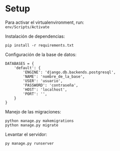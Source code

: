 # Setup
Para activar el virtualenvironment, run:   
 ```env/Scripts/Activate```   
 
 Instalación de dependencias:   
 ```
 pip install -r requirements.txt
 ```
Configuración de la base de datos: 
```
DATABASES = {
    'default': {
        'ENGINE': 'django.db.backends.postgresql',
        'NAME': 'nombre_de_la_base',
        'USER': 'usuario',
        'PASSWORD': 'contraseña',
        'HOST': 'localhost',
        'PORT': '',
    }
}
```

Manejo de las migraciones:

```
python manage.py makemigrations
python manage.py migrate
```

Levantar el servidor:
```
py manage.py runserver
```
